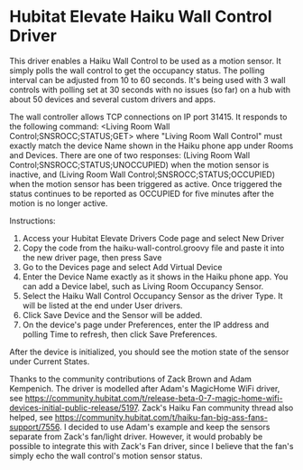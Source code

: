 # Hubitat Elevate Haiku Wall Control Driver
This driver enables a Haiku Wall Control to be used as a motion sensor. It simply polls the wall control to get the occupancy status. The polling interval can be adjusted from 10 to 60 seconds. It's being used with 3 wall controls with polling set at 30 seconds with no issues (so far) on a hub with about 50 devices and several custom drivers and apps.

The wall controller allows TCP connections on IP port 31415. It responds to the following command:
<Living Room Wall Control;SNSROCC;STATUS;GET>
where "Living Room Wall Control" must exactly match the device Name shown in the Haiku phone app under Rooms and Devices.
There are one of two responses:
(Living Room Wall Control;SNSROCC;STATUS;UNOCCUPIED)
when the motion sensor is inactive, and
(Living Room Wall Control;SNSROCC;STATUS;OCCUPIED)
when the motion sensor has been triggered as active. Once triggered the status continues to be reported as OCCUPIED for five minutes after the motion is no longer active.

Instructions:
1. Access your Hubitat Elevate Drivers Code page and select New Driver
2. Copy the code from the haiku-wall-control.groovy file and paste it into the new driver page, then press Save
3. Go to the Devices page and select Add Virtual Device
4. Enter the Device Name exactly as it shows in the Haiku phone app. You can add a Device label, such as Living Room Occupancy Sensor.
5. Select the Haiku Wall Control Occupancy Sensor as the driver Type. It will be listed at the end under User drivers.
6. Click Save Device and the Sensor will be added.
7. On the device's page under Preferences, enter the IP address and polling Time to refresh, then click Save Preferences. 

After the device is initialized, you should see the motion state of the sensor under Current States.

Thanks to the community contributions of Zack Brown and Adam Kempenich. The driver is modelled after Adam's MagicHome WiFi driver, see https://community.hubitat.com/t/release-beta-0-7-magic-home-wifi-devices-initial-public-release/5197. Zack's Haiku Fan community thread also helped, see https://community.hubitat.com/t/haiku-fan-big-ass-fans-support/7556. I decided to use Adam's example and keep the sensors separate from Zack's fan/light driver. However, it would probably be possible to integrate this with Zack's Fan driver, since I believe that the fan's simply echo the wall control's motion sensor status.
